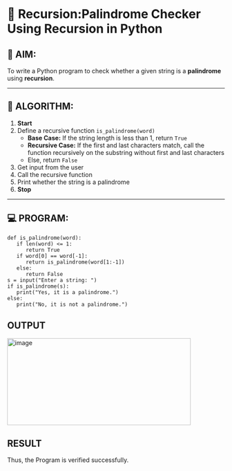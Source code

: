 # 🔁 Recursion:Palindrome Checker Using Recursion in Python

## 🎯 AIM:
To write a Python program to check whether a given string is a **palindrome** using **recursion**.

---

## 🧠 ALGORITHM:

1. **Start**
2. Define a recursive function `is_palindrome(word)`
   - **Base Case:** If the string length is less than 1, return `True`
   - **Recursive Case:** If the first and last characters match, call the function recursively on the substring without first and last characters
   - Else, return `False`
3. Get input from the user
4. Call the recursive function
5. Print whether the string is a palindrome
6. **Stop**

---

## 💻 PROGRAM:
~~~
def is_palindrome(word):
   if len(word) <= 1:
      return True
   if word[0] == word[-1]:
      return is_palindrome(word[1:-1])
   else:
      return False
s = input("Enter a string: ")
if is_palindrome(s):
   print("Yes, it is a palindrome.")
else:
   print("No, it is not a palindrome.")
~~~
## OUTPUT
<img width="425" height="201" alt="image" src="https://github.com/user-attachments/assets/47923d12-a4dd-493c-833c-47a26eff318d" />

## RESULT
Thus, the Program is verified successfully.

